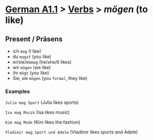 # [German A1.1](../README.md#german-a11) > [Verbs](../README.md#verbs) > *mögen* (to like)

## Present / Präsens

- ich `mag` (I like)
- du `magst` (you like)
- er/sie/es`mag` (he/she/it likes)
- wir `mögen` (we like)
- ihr `mögt` (you like)
- Sie, sie `mögen` (you `formal`, they like)

### Examples

`Julia mag Sport` (Julia likes sports)

`Isa mag Musik` (Isa likes music)

`Kim mag Mode` (Kim likes the fashion)

`Vladimir mag Sport und Adele` (Vladimir likes sports and Adele)
